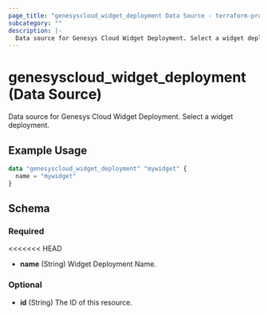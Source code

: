 ```yaml
---
page_title: "genesyscloud_widget_deployment Data Source - terraform-provider-genesyscloud"
subcategory: ""
description: |-
  Data source for Genesys Cloud Widget Deployment. Select a widget deployment.
---
```


# genesyscloud_widget_deployment (Data Source)

Data source for Genesys Cloud Widget Deployment. Select a widget deployment.


## Example Usage

```terraform
data "genesyscloud_widget_deployment" "mywidget" {
  name = "mywidget"
}
```

<!-- schema generated by tfplugindocs -->
## Schema

### Required

<<<<<<< HEAD
- **name** (String) Widget Deployment Name.


### Optional

- **id** (String) The ID of this resource.